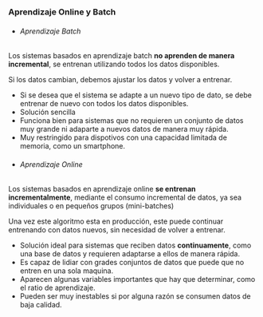 ### Aprendizaje Online y Batch

* ###### Aprendizaje Batch
Los sistemas basados en aprendizaje batch **no aprenden de manera incremental**, se entrenan utilizando todos los datos disponibles.

Si los datos cambian, debemos ajustar los datos y volver a entrenar.

- Si se desea que el sistema se adapte a un nuevo tipo de dato, se debe entrenar de nuevo con todos los datos disponibles.
- Solución sencilla
- Funciona bien para sistemas que no requieren un conjunto de datos muy grande ni adaparte a nuevos datos de manera muy rápida.
- Muy restringido para dispotivos con una capacidad limitada de memoria, como un smartphone.


* ###### Aprendizaje Online
Los sistemas basados en aprendizaje online **se entrenan incrementalmente**, mediante el consumo incremental de datos, ya sea individuales o en pequeños grupos (mini-batches)

Una vez este algoritmo esta en producción, este puede continuar entrenando con datos nuevos, sin necesidad de volver a entrenar.

- Solución ideal para sistemas que reciben datos **continuamente**, como una base de datos y requieren adaptarse a ellos de manera rápida.
- Es capaz de lidiar con grades conjuntos de datos que puede que no entren en una sola maquina.
- Aparecen algunas variables importantes que hay que determinar, como el ratio de aprendizaje.
- Pueden ser muy inestables si por alguna razón se consumen datos de baja calidad.

